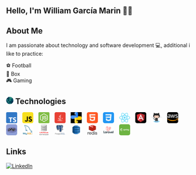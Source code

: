 ## Hello, I'm William García Marin 👋🏻

## About Me

I am passionate about technology and software development 💻,
additional i like to practice:

⚽️ Football  
🥊 Box  
🎮 Gaming

## <img src="assets/codigo-binario.png" width="20" height="20"> Technologies

<p align="left">
    <img src="assets/typescript.png" alt="Typescript" width="30" height="30" style="margin-right: 10px"/>
    <img src="assets/javascript.png" alt="Javascript" width="30" height="30" style="margin-right: 10px"/>
    <img src="assets/nodejs.png" alt="Nodejs" width="30" height="30" style="margin-right: 10px"/>
    <img src="assets/java.png" alt="Java" width="30" height="30" style="margin-right: 10px"/>
    <img src="assets/python.png" alt="Python" width="30" height="30" style="margin-right: 10px"/>
    <img src="assets/html.png" alt="Html" width="30" height="30" style="margin-right: 10px; border-radius: 5px"/>
    <img src="assets/css.png" alt="Css" width="30" height="30" style="margin-right: 10px; border-radius: 5px"/>
    <img src="assets/react.png" alt="React" width="30" height="30" style="margin-right: 10px; border-radius: 5px"/>
    <img src="assets/angular.png" alt="Angular" width="30" height="30" style="margin-right: 10px; border-radius: 5px"/>
    <img src="assets/git.png" alt="Git" width="30" height="30" style="margin-right: 10px; border-radius: 5px"/>
    <img src="assets/aws.png" alt="Aws" width="30" height="30" style="margin-right: 10px; border-radius: 5px"/>
    <img src="assets/php.png" alt="Php" width="30" height="30" style="margin-right: 10px; border-radius: 5px"/>
    <img src="assets/mysql.png" alt="Mysql" width="30" height="30" style="margin-right: 10px; border-radius: 5px"/>
    <img src="assets/oracle.png" alt="Oracle" width="30" height="30" style="margin-right: 10px; border-radius: 5px"/>
    <img src="assets/postgresql.png" alt="Postgresql" width="30" height="30" style="margin-right: 10px; border-radius: 5px"/>
    <img src="assets/dynamo.png" alt="DynamoDB" width="30" height="30" style="margin-right: 10px; border-radius: 5px"/>
    <img src="assets/redis.png" alt="Redis" width="30" height="30" style="margin-right: 10px; border-radius: 5px"/>
    <img src="assets/laravel.png" alt="Laravel" width="30" height="30" style="margin-right: 10px; border-radius: 5px"/>
    <img src="assets/springboot.png" alt="Springboot" width="30" height="30" style="margin-right: 10px; border-radius: 5px"/>
</p>

## Links

[![LinkedIn](https://img.shields.io/badge/LINKEDIN-@WILLIAMGARCIA-0077B5?style=for-the-badge&logo=linkedin&logoColor=white)](https://www.linkedin.com/in/william-garcia-marin-442a24164)


